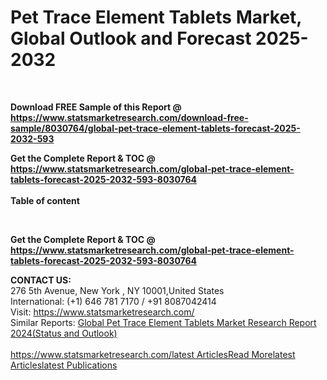 <h1>Pet Trace Element Tablets Market, Global Outlook and Forecast 2025-2032</h1><br/><p><strong>Download FREE Sample of this Report @ <a href="https://www.statsmarketresearch.com/download-free-sample/8030764/global-pet-trace-element-tablets-forecast-2025-2032-593">https://www.statsmarketresearch.com/download-free-sample/8030764/global-pet-trace-element-tablets-forecast-2025-2032-593</a></strong></p><div><b>Get the Complete Report & TOC @ <a href="https://www.statsmarketresearch.com/global-pet-trace-element-tablets-forecast-2025-2032-593-8030764">https://www.statsmarketresearch.com/global-pet-trace-element-tablets-forecast-2025-2032-593-8030764</a></b></div><br><b>Table of content</b><p><br><div><b>Get the Complete Report & TOC @ <a href="https://www.statsmarketresearch.com/global-pet-trace-element-tablets-forecast-2025-2032-593-8030764">https://www.statsmarketresearch.com/global-pet-trace-element-tablets-forecast-2025-2032-593-8030764</a></b></div></p> <b>CONTACT US:</b><br>276 5th Avenue, New York , NY 10001,United States<br>International: (+1) 646 781 7170 / +91 8087042414<br>Visit: <a href="https://www.statsmarketresearch.com/">https://www.statsmarketresearch.com/</a><br>Similar Reports: <a href="https://www.statsmarketresearch.com/global-pet-trace-element-tablets-forecast-2025-2032-593-8030764">Global Pet Trace Element Tablets Market Research Report 2024(Status and Outlook)</a><br/><br/><a href="https://gyeongbokgung.com">https://www.statsmarketresearch.com/</a><a href="https://hallyeomaritime.com">latest Articles</a><a href="https://jingwansa.com">Read More</a><a href=https://nguoiviet.jp/">latest Articles</a><a href="https://www.intelmarketresearch.com/">latest Publications</a>